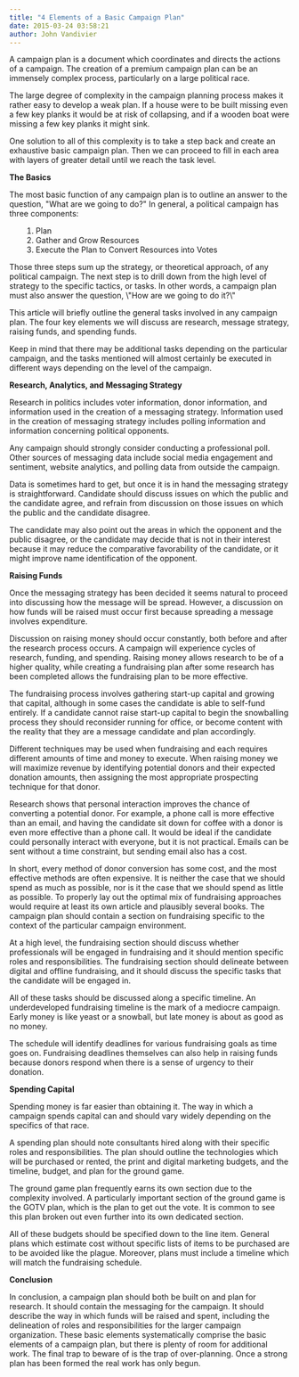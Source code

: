 ```yaml
---
title: "4 Elements of a Basic Campaign Plan"
date: 2015-03-24 03:58:21
author: John Vandivier
---
```




A campaign plan is a document which coordinates and directs the actions of a campaign. The creation of a premium campaign plan can be an immensely complex process, particularly on a large political race.

The large degree of complexity in the campaign planning process makes it rather easy to develop a weak plan. If a house were to be built missing even a few key planks it would be at risk of collapsing, and if a wooden boat were missing a few key planks it might sink.

One solution to all of this complexity is to take a step back and create an exhaustive basic campaign plan. Then we can proceed to fill in each area with layers of greater detail until we reach the task level.

<strong>The Basics</strong>

The most basic function of any campaign plan is to outline an answer to the question, \"What are we going to do?\" In general, a political campaign has three components:
<ol>
<ol>
	<li>Plan</li>
	<li>Gather and Grow Resources</li>
	<li>Execute the Plan to Convert Resources into Votes</li>
</ol>
</ol>
Those three steps sum up the strategy, or theoretical approach, of any political campaign. The next step is to drill down from the high level of strategy to the specific tactics, or tasks. In other words, a campaign plan must also answer the question, \"How are we going to do it?\"

This article will briefly outline the general tasks involved in any campaign plan. The four key elements we will discuss are research, message strategy, raising funds, and spending funds.

Keep in mind that there may be additional tasks depending on the particular campaign, and the tasks mentioned will almost certainly be executed in different ways depending on the level of the campaign.

<strong>Research, Analytics, and Messaging Strategy</strong>

Research in politics includes voter information, donor information, and information used in the creation of a messaging strategy. Information used in the creation of messaging strategy includes polling information and information concerning political opponents.

Any campaign should strongly consider conducting a professional poll. Other sources of messaging data include social media engagement and sentiment, website analytics, and polling data from outside the campaign.

Data is sometimes hard to get, but once it is in hand the messaging strategy is straightforward. Candidate should discuss issues on which the public and the candidate agree, and refrain from discussion on those issues on which the public and the candidate disagree.

The candidate may also point out the areas in which the opponent and the public disagree, or the candidate may decide that is not in their interest because it may reduce the comparative favorability of the candidate, or it might improve name identification of the opponent.

<strong>Raising Funds</strong>

Once the messaging strategy has been decided it seems natural to proceed into discussing how the message will be spread. However, a discussion on how funds will be raised must occur first because spreading a message involves expenditure.

Discussion on raising money should occur constantly, both before and after the research process occurs. A campaign will experience cycles of research, funding, and spending. Raising money allows research to be of a higher quality, while creating a fundraising plan after some research has been completed allows the fundraising plan to be more effective.

The fundraising process involves gathering start-up capital and growing that capital, although in some cases the candidate is able to self-fund entirely. If a candidate cannot raise start-up capital to begin the snowballing process they should reconsider running for office, or become content with the reality that they are a message candidate and plan accordingly.

Different techniques may be used when fundraising and each requires different amounts of time and money to execute. When raising money we will maximize revenue by identifying potential donors and their expected donation amounts, then assigning the most appropriate prospecting technique for that donor.

Research shows that personal interaction improves the chance of converting a potential donor. For example, a phone call is more effective than an email, and having the candidate sit down for coffee with a donor is even more effective than a phone call. It would be ideal if the candidate could personally interact with everyone, but it is not practical. Emails can be sent without a time constraint, but sending email also has a cost.

In short, every method of donor conversion has some cost, and the most effective methods are often expensive. It is neither the case that we should spend as much as possible, nor is it the case that we should spend as little as possible. To properly lay out the optimal mix of fundraising approaches would require at least its own article and plausibly several books. The campaign plan should contain a section on fundraising specific to the context of the particular campaign environment.

At a high level, the fundraising section should discuss whether professionals will be engaged in fundraising and it should mention specific roles and responsibilities. The fundraising section should delineate between digital and offline fundraising, and it should discuss the specific tasks that the candidate will be engaged in.

All of these tasks should be discussed along a specific timeline. An underdeveloped fundraising timeline is the mark of a mediocre campaign. Early money is like yeast or a snowball, but late money is about as good as no money.

The schedule will identify deadlines for various fundraising goals as time goes on. Fundraising deadlines themselves can also help in raising funds because donors respond when there is a sense of urgency to their donation.

<strong>Spending Capital</strong>

Spending money is far easier than obtaining it. The way in which a campaign spends capital can and should vary widely depending on the specifics of that race.

A spending plan should note consultants hired along with their specific roles and responsibilities. The plan should outline the technologies which will be purchased or rented, the print and digital marketing budgets, and the timeline, budget, and plan for the ground game.

The ground game plan frequently earns its own section due to the complexity involved. A particularly important section of the ground game is the GOTV plan, which is the plan to get out the vote. It is common to see this plan broken out even further into its own dedicated section.

All of these budgets should be specified down to the line item. General plans which estimate cost without specific lists of items to be purchased are to be avoided like the plague. Moreover, plans must include a timeline which will match the fundraising schedule.

<strong>Conclusion</strong>

In conclusion, a campaign plan should both be built on and plan for research. It should contain the messaging for the campaign. It should describe the way in which funds will be raised and spent, including the delineation of roles and responsibilities for the larger campaign organization.
These basic elements systematically comprise the basic elements of a campaign plan, but there is plenty of room for additional work. The final trap to beware of is the trap of over-planning. Once a strong plan has been formed the real work has only begun.